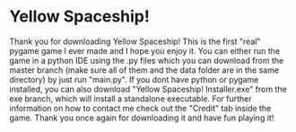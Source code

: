 # Yellow Spaceship!
Thank you for downloading Yellow Spaceship!
This is the first "real" pygame game I ever made and I hope you enjoy it.
You can either run the game in a python IDE using the .py files which you can download from the master branch (make sure all of them and the data folder are in the same directory) by just run "main.py".
If you dont have python or pygame installed, you can also download "Yellow Spaceship! Installer.exe" from the exe branch, which will install a standalone executable.
For further information on how to contact me check out the "Credit" tab inside the game.
Thank you once again for downloading it and have fun playing it!

